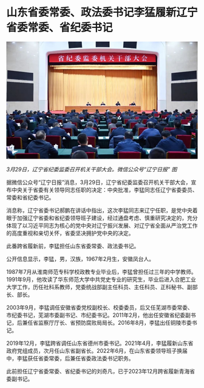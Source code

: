 # 山东省委常委、政法委书记李猛履新辽宁省委常委、省纪委书记

![c1ca22e6d2a83fe36e2b9c5f89bff06e.jpg](https://raw.githubusercontent.com/qqhsx/qqnews_image/main/2024/03/29/山东省委常委、政法委书记李猛履新辽宁省委常委、省纪委书记/c1ca22e6d2a83fe36e2b9c5f89bff06e.jpg)

_3月29日，辽宁省纪委监委召开机关干部大会。微信公众号“辽宁日报” 图_

据微信公众号“辽宁日报”消息，3月29日，辽宁省纪委监委召开机关干部大会，宣布中央关于省委有关领导同志任职的决定：中央批准，李猛同志任辽宁省委委员、常委和省纪委书记。

消息称，辽宁省委书记郝鹏在讲话中指出，这次李猛同志来辽宁任职，是党中央着眼于加强辽宁省委和省纪委领导班子建设，经过通盘考虑、慎重研究决定的，充分体现了以习近平同志为核心的党中央对辽宁振兴发展、对辽宁省全面从严治党工作的高度重视和亲切关怀，省委坚决拥护党中央的决定。

此番跨省履新前，李猛担任山东省委常委、政法委书记。

公开信息显示，李猛，男，汉族，1967年2月生，安徽凤台人。

1987年7月从淮南师范专科学校政教专业毕业后，李猛曾担任过三年的中学教师。1991年9月，他攻读了华东师范大学中共党史专业的研究生，毕业后进入合肥工业大学工作，历任社科系教师，党委统战部副主任科员、主任科员、正科秘书、副部长、部长。

2003年9月，李猛调任安徽省委党校副校长、校委委员，后又任芜湖市委常委、市纪委书记，芜湖市委副书记、市纪委书记。2011年2月，他出任安徽省纪委副书记，后兼任省监察厅厅长、省预防腐败局局长。2016年8月，李猛出任铜陵市委书记。

2019年12月，李猛跨省调任山东省德州市委书记。2021年4月，李猛履新山东省政府党组成员，次月任山东省副省长。2022年6月，在山东省委领导班子换届中，李猛获任省委常委，后兼任省委政法委书记职务。

此前担任辽宁省委常委、省纪委书记的刘奇凡，已于2023年12月跨省履新青海省委副书记。

